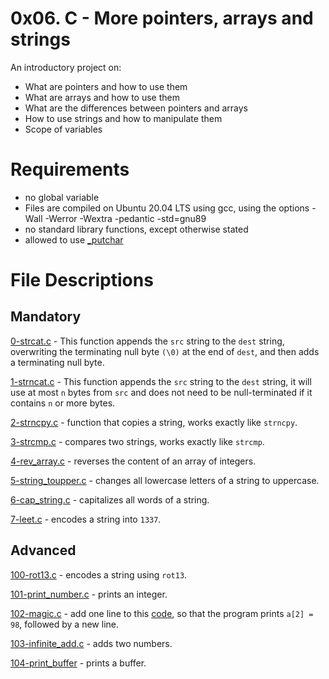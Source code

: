 # 0x06. C - More pointers, arrays and strings
An introductory project on:

- What are pointers and how to use them
- What are arrays and how to use them
- What are the differences between pointers and arrays
- How to use strings and how to manipulate them
- Scope of variables
# Requirements
- no global variable
- Files are compiled on Ubuntu 20.04 LTS using gcc, using the options -Wall -Werror -Wextra -pedantic -std=gnu89
- no standard library functions, except otherwise stated
- allowed to use [\_putchar](https://github.com/holbertonschool/_putchar.c/blob/master/_putchar.c)
# File Descriptions
## Mandatory
[0-strcat.c](./0-strcat.c) - This function appends the `src` string to the `dest` string, overwriting the terminating null byte `(\0)` at the end of `dest`, and then adds a terminating null byte.

[1-strncat.c](./1-strncat.c) - This function appends the `src` string to the `dest` string, it will use at most `n` bytes from `src` and does not need to be null-terminated if it contains `n` or more bytes.

[2-strncpy.c](./2-strncpy.c) - function that copies a string, works exactly like `strncpy`.

[3-strcmp.c](./3-strcmp.c) - compares two strings, works exactly like `strcmp`.

[4-rev_array.c](./4-rev_array.c) -  reverses the content of an array of integers.

[5-string_toupper.c](./5-string_toupper.c) - changes all lowercase letters of a string to uppercase.

[6-cap_string.c](./6-cap_string.c) - capitalizes all words of a string.

[7-leet.c](./7-leet.c) - encodes a string into `1337`.

## Advanced
[100-rot13.c](./100-rot13.c) - encodes a string using `rot13`.

[101-print_number.c](./101-print_number.c) - prints an integer.

[102-magic.c](./102-magic.c) - add one line to this [code](https://github.com/holbertonschool/make_magic_happen/blob/master/magic.c), so that the program prints `a[2] = 98`, followed by a new line.

[103-infinite_add.c](./103-infinite_add.c) - adds two numbers.

[104-print_buffer](./104-print_buffer) - prints a buffer.
